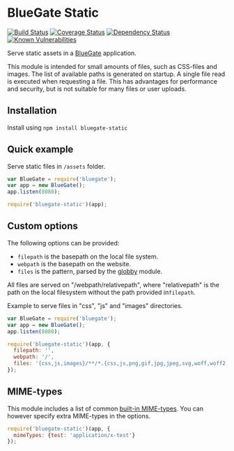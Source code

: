 BlueGate Static
==================

[![Build Status](https://travis-ci.org/mauritsl/bluegate-static.svg?branch=master)](https://travis-ci.org/mauritsl/bluegate-static)
[![Coverage Status](https://coveralls.io/repos/github/mauritsl/bluegate-static/badge.svg?branch=master)](https://coveralls.io/github/mauritsl/bluegate-static?branch=master)
[![Dependency Status](https://david-dm.org/mauritsl/bluegate-static.svg)](https://david-dm.org/mauritsl/bluegate)
[![Known Vulnerabilities](https://snyk.io/test/github/mauritsl/bluegate-static/badge.svg)](https://snyk.io/test/github/mauritsl/bluegate-static)

Serve static assets in a [BlueGate](https://www.npmjs.com/package/bluegate) application.

This module is intended for small amounts of files, such as CSS-files and images.
The list of available paths is generated on startup. A single file read is executed
when requesting a file. This has advantages for performance and security, but is not
suitable for many files or user uploads.

## Installation

Install using ``npm install bluegate-static``

## Quick example

Serve static files in ``/assets`` folder.
```javascript
var BlueGate = require('bluegate');
var app = new BlueGate();
app.listen(8080);

require('bluegate-static')(app);
```

## Custom options

The following options can be provided:

* ``filepath`` is the basepath on the local file system.
* ``webpath`` is the basepath on the website.
* ``files`` is the pattern, parsed by the [globby](https://www.npmjs.com/package/globby) module.

All files are served on "/webpath/relativepath", where "relativepath" is the path on the local
filesystem without the path provided in``filepath``.

Example to serve files in "css", "js" and "images" directories.

```javascript
var BlueGate = require('bluegate');
var app = new BlueGate();
app.listen(8080);

require('bluegate-static')(app, {
  filepath: '',
  webpath: '/',
  files: '{css,js,images}/**/*.{css,js,png,gif,jpg,jpeg,svg,woff,woff2,eot,ttf}'
});
```

## MIME-types

This module includes a list of common
[built-in MIME-types](https://github.com/mauritsl/bluegate-static/blob/master/mimetypes.js).
You can however specify extra MIME-types in the options.

```javascript
require('bluegate-static')(app, {
  mimeTypes: {test: 'application/x-test'}
});
```
